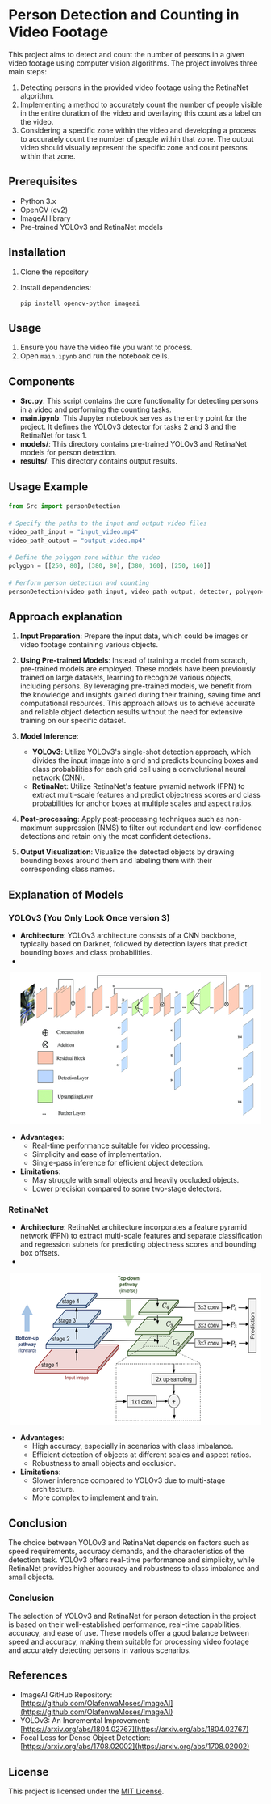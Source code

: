 # Person Detection and Counting in Video Footage

This project aims to detect and count the number of persons in a given video footage using computer vision algorithms. The project involves three main steps:

1. Detecting persons in the provided video footage using the RetinaNet algorithm.
2. Implementing a method to accurately count the number of people visible in the entire duration of the video and overlaying this count as a label on the video.
3. Considering a specific zone within the video and developing a process to accurately count the number of people within that zone. The output video should visually represent the specific zone and count persons within that zone.

## Prerequisites
- Python 3.x
- OpenCV (cv2)
- ImageAI library
- Pre-trained YOLOv3 and RetinaNet models

## Installation
1. Clone the repository

2. Install dependencies:

   ```
   pip install opencv-python imageai
   ```

## Usage
1. Ensure you have the video file you want to process.
2. Open `main.ipynb` and run the notebook cells.

## Components
- **Src.py**: This script contains the core functionality for detecting persons in a video and performing the counting tasks.
- **main.ipynb**: This Jupyter notebook serves as the entry point for the project. It defines the YOLOv3 detector for tasks 2 and 3 and the RetinaNet for task 1.
- **models/**: This directory contains pre-trained YOLOv3 and RetinaNet models for person detection.
- **results/**: This directory contains output results.

## Usage Example
```python
from Src import personDetection

# Specify the paths to the input and output video files
video_path_input = "input_video.mp4"
video_path_output = "output_video.mp4"

# Define the polygon zone within the video
polygon = [[250, 80], [380, 80], [380, 160], [250, 160]]

# Perform person detection and counting
personDetection(video_path_input, video_path_output, detector, polygon=polygon, imshow=True)
```

## Approach explanation

1. **Input Preparation**: Prepare the input data, which could be images or video footage containing various objects.

2. **Using Pre-trained Models**: Instead of training a model from scratch, pre-trained models are employed. These models have been previously trained on large datasets, learning to recognize various objects, including persons. By leveraging pre-trained models, we benefit from the knowledge and insights gained during their training, saving time and computational resources. This approach allows us to achieve accurate and reliable object detection results without the need for extensive training on our specific dataset.

3. **Model Inference**:
   - **YOLOv3**: Utilize YOLOv3's single-shot detection approach, which divides the input image into a grid and predicts bounding boxes and class probabilities for each grid cell using a convolutional neural network (CNN).
   - **RetinaNet**: Utilize RetinaNet's feature pyramid network (FPN) to extract multi-scale features and predict objectness scores and class probabilities for anchor boxes at multiple scales and aspect ratios.

4. **Post-processing**: Apply post-processing techniques such as non-maximum suppression (NMS) to filter out redundant and low-confidence detections and retain only the most confident detections.

5. **Output Visualization**: Visualize the detected objects by drawing bounding boxes around them and labeling them with their corresponding class names.

## Explanation of Models

### YOLOv3 (You Only Look Once version 3)

- **Architecture**: YOLOv3 architecture consists of a CNN backbone, typically based on Darknet, followed by detection layers that predict bounding boxes and class probabilities.
- 
<p align="center">
   <img src="yolov3_arch.png" width="500" height="300">
</p>

- **Advantages**:
  - Real-time performance suitable for video processing.
  - Simplicity and ease of implementation.
  - Single-pass inference for efficient object detection.
- **Limitations**:
  - May struggle with small objects and heavily occluded objects.
  - Lower precision compared to some two-stage detectors.

### RetinaNet

- **Architecture**: RetinaNet architecture incorporates a feature pyramid network (FPN) to extract multi-scale features and separate classification and regression subnets for predicting objectness scores and bounding box offsets.
- 
<p align="center">
   <img src="retina_arch.png" width="500" height="300">
</p>

- **Advantages**:
  - High accuracy, especially in scenarios with class imbalance.
  - Efficient detection of objects at different scales and aspect ratios.
  - Robustness to small objects and occlusion.
- **Limitations**:
  - Slower inference compared to YOLOv3 due to multi-stage architecture.
  - More complex to implement and train.

## Conclusion

The choice between YOLOv3 and RetinaNet depends on factors such as speed requirements, accuracy demands, and the characteristics of the detection task. YOLOv3 offers real-time performance and simplicity, while RetinaNet provides higher accuracy and robustness to class imbalance and small objects.

### Conclusion

The selection of YOLOv3 and RetinaNet for person detection in the project is based on their well-established performance, real-time capabilities, accuracy, and ease of use. These models offer a good balance between speed and accuracy, making them suitable for processing video footage and accurately detecting persons in various scenarios.



## References
- ImageAI GitHub Repository: [https://github.com/OlafenwaMoses/ImageAI](https://github.com/OlafenwaMoses/ImageAI)
- YOLOv3: An Incremental Improvement: [https://arxiv.org/abs/1804.02767](https://arxiv.org/abs/1804.02767)
- Focal Loss for Dense Object Detection: [https://arxiv.org/abs/1708.02002](https://arxiv.org/abs/1708.02002)

## License
This project is licensed under the [MIT License](LICENSE).
